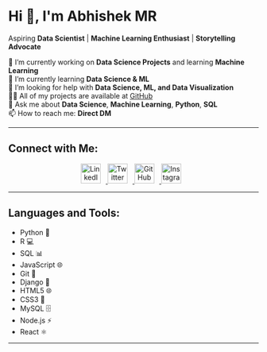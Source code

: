 # Hi 👋, I'm Abhishek MR

Aspiring **Data Scientist** | **Machine Learning Enthusiast** | **Storytelling Advocate**

🔭 I’m currently working on **Data Science Projects** and learning **Machine Learning**  
🌱 I’m currently learning **Data Science & ML**  
🤝 I’m looking for help with **Data Science, ML, and Data Visualization**  
👨‍💻 All of my projects are available at [GitHub](https://github.com/Melavihator)  
💬 Ask me about **Data Science**, **Machine Learning**, **Python**, **SQL**  
📫 How to reach me: **Direct DM**  

---

## Connect with Me:
<div align="center">
  <a href="https://www.linkedin.com/in/abhishekmr24/" target="https://www.linkedin.com/in/abhishekmr24/">
    <img src="https://img.icons8.com/3d-fluency/94/linkedin.png" alt="LinkedIn" width="40" height="40" style="margin-right: 10px;" />
  </a>
  <a href="https://x.com/Melavihat0r" target="https://x.com/Melavihat0r">
    <img src="https://img.icons8.com/fluency/48/twitterx--v1.png" alt="Twitter" width="40" height="40" style="margin-right: 10px;" />
  </a>
  <a href="https://github.com/Melavihator" target="https://github.com/Melavihator">
    <img src="https://img.icons8.com/3d-fluency/94/github.png" alt="GitHub" width="40" height="40" style="margin-right: 10px;" />
  </a>
  <a href="https://www.instagram.com/melavihator" target="https://www.instagram.com/melavihator">
    <img src="https://img.icons8.com/3d-fluency/94/instagram-new.png" alt="Instagram" width="40" height="40" style="margin-right: 10px;" />
  </a>
</div>

---

## Languages and Tools:
- Python 🐍  
- R 💻  
- SQL 📊  
- JavaScript 🌐  
- Git 🔧  
- Django 🐍  
- HTML5 🌐  
- CSS3 🎨  
- MySQL 🗄️  
- Node.js ⚡  
- React ⚛️  

---

<!---
Melavihator/Melavihator is a ✨ special ✨ repository because its `README.md` (this file) appears on your GitHub profile.
You can click the Preview link to take a look at your changes.
--->
